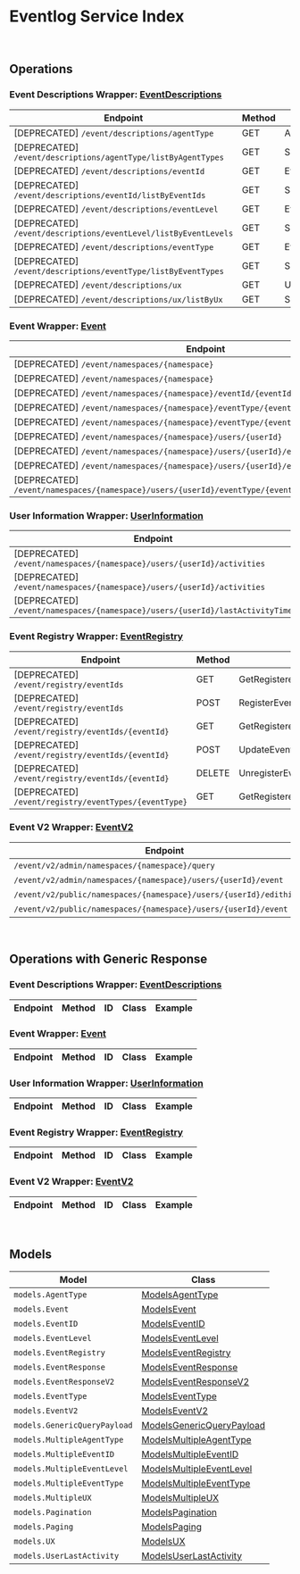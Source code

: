 # Eventlog Service Index

&nbsp;

## Operations

### Event Descriptions Wrapper:  [EventDescriptions](../../apis/AccelByte.Sdk.Api.Eventlog/Wrapper/EventDescriptions.cs)
| Endpoint | Method | ID | Class | Example |
|---|---|---|---|---|
| [DEPRECATED] `/event/descriptions/agentType` | GET | AgentTypeDescriptionHandler | [AgentTypeDescriptionHandler](../../apis/AccelByte.Sdk.Api.Eventlog/Operation/EventDescriptions/AgentTypeDescriptionHandler.cs) | [AgentTypeDescriptionHandler](../../samples/AccelByte.Sdk.Sample.Cli/ApiCommand/Eventlog/EventDescriptions/AgentTypeDescriptionHandler.cs) |
| [DEPRECATED] `/event/descriptions/agentType/listByAgentTypes` | GET | SpecificAgentTypeDescriptionHandler | [SpecificAgentTypeDescriptionHandler](../../apis/AccelByte.Sdk.Api.Eventlog/Operation/EventDescriptions/SpecificAgentTypeDescriptionHandler.cs) | [SpecificAgentTypeDescriptionHandler](../../samples/AccelByte.Sdk.Sample.Cli/ApiCommand/Eventlog/EventDescriptions/SpecificAgentTypeDescriptionHandler.cs) |
| [DEPRECATED] `/event/descriptions/eventId` | GET | EventIDDescriptionHandler | [EventIDDescriptionHandler](../../apis/AccelByte.Sdk.Api.Eventlog/Operation/EventDescriptions/EventIDDescriptionHandler.cs) | [EventIDDescriptionHandler](../../samples/AccelByte.Sdk.Sample.Cli/ApiCommand/Eventlog/EventDescriptions/EventIDDescriptionHandler.cs) |
| [DEPRECATED] `/event/descriptions/eventId/listByEventIds` | GET | SpecificEventIDDescriptionHandler | [SpecificEventIDDescriptionHandler](../../apis/AccelByte.Sdk.Api.Eventlog/Operation/EventDescriptions/SpecificEventIDDescriptionHandler.cs) | [SpecificEventIDDescriptionHandler](../../samples/AccelByte.Sdk.Sample.Cli/ApiCommand/Eventlog/EventDescriptions/SpecificEventIDDescriptionHandler.cs) |
| [DEPRECATED] `/event/descriptions/eventLevel` | GET | EventLevelDescriptionHandler | [EventLevelDescriptionHandler](../../apis/AccelByte.Sdk.Api.Eventlog/Operation/EventDescriptions/EventLevelDescriptionHandler.cs) | [EventLevelDescriptionHandler](../../samples/AccelByte.Sdk.Sample.Cli/ApiCommand/Eventlog/EventDescriptions/EventLevelDescriptionHandler.cs) |
| [DEPRECATED] `/event/descriptions/eventLevel/listByEventLevels` | GET | SpecificEventLevelDescriptionHandler | [SpecificEventLevelDescriptionHandler](../../apis/AccelByte.Sdk.Api.Eventlog/Operation/EventDescriptions/SpecificEventLevelDescriptionHandler.cs) | [SpecificEventLevelDescriptionHandler](../../samples/AccelByte.Sdk.Sample.Cli/ApiCommand/Eventlog/EventDescriptions/SpecificEventLevelDescriptionHandler.cs) |
| [DEPRECATED] `/event/descriptions/eventType` | GET | EventTypeDescriptionHandler | [EventTypeDescriptionHandler](../../apis/AccelByte.Sdk.Api.Eventlog/Operation/EventDescriptions/EventTypeDescriptionHandler.cs) | [EventTypeDescriptionHandler](../../samples/AccelByte.Sdk.Sample.Cli/ApiCommand/Eventlog/EventDescriptions/EventTypeDescriptionHandler.cs) |
| [DEPRECATED] `/event/descriptions/eventType/listByEventTypes` | GET | SpecificEventTypeDescriptionHandler | [SpecificEventTypeDescriptionHandler](../../apis/AccelByte.Sdk.Api.Eventlog/Operation/EventDescriptions/SpecificEventTypeDescriptionHandler.cs) | [SpecificEventTypeDescriptionHandler](../../samples/AccelByte.Sdk.Sample.Cli/ApiCommand/Eventlog/EventDescriptions/SpecificEventTypeDescriptionHandler.cs) |
| [DEPRECATED] `/event/descriptions/ux` | GET | UXNameDescriptionHandler | [UXNameDescriptionHandler](../../apis/AccelByte.Sdk.Api.Eventlog/Operation/EventDescriptions/UXNameDescriptionHandler.cs) | [UXNameDescriptionHandler](../../samples/AccelByte.Sdk.Sample.Cli/ApiCommand/Eventlog/EventDescriptions/UXNameDescriptionHandler.cs) |
| [DEPRECATED] `/event/descriptions/ux/listByUx` | GET | SpecificUXDescriptionHandler | [SpecificUXDescriptionHandler](../../apis/AccelByte.Sdk.Api.Eventlog/Operation/EventDescriptions/SpecificUXDescriptionHandler.cs) | [SpecificUXDescriptionHandler](../../samples/AccelByte.Sdk.Sample.Cli/ApiCommand/Eventlog/EventDescriptions/SpecificUXDescriptionHandler.cs) |

### Event Wrapper:  [Event](../../apis/AccelByte.Sdk.Api.Eventlog/Wrapper/Event.cs)
| Endpoint | Method | ID | Class | Example |
|---|---|---|---|---|
| [DEPRECATED] `/event/namespaces/{namespace}` | GET | GetEventByNamespaceHandler | [GetEventByNamespaceHandler](../../apis/AccelByte.Sdk.Api.Eventlog/Operation/Event/GetEventByNamespaceHandler.cs) | [GetEventByNamespaceHandler](../../samples/AccelByte.Sdk.Sample.Cli/ApiCommand/Eventlog/Event/GetEventByNamespaceHandler.cs) |
| [DEPRECATED] `/event/namespaces/{namespace}` | POST | PostEventHandler | [PostEventHandler](../../apis/AccelByte.Sdk.Api.Eventlog/Operation/Event/PostEventHandler.cs) | [PostEventHandler](../../samples/AccelByte.Sdk.Sample.Cli/ApiCommand/Eventlog/Event/PostEventHandler.cs) |
| [DEPRECATED] `/event/namespaces/{namespace}/eventId/{eventId}` | GET | GetEventByEventIDHandler | [GetEventByEventIDHandler](../../apis/AccelByte.Sdk.Api.Eventlog/Operation/Event/GetEventByEventIDHandler.cs) | [GetEventByEventIDHandler](../../samples/AccelByte.Sdk.Sample.Cli/ApiCommand/Eventlog/Event/GetEventByEventIDHandler.cs) |
| [DEPRECATED] `/event/namespaces/{namespace}/eventType/{eventType}` | GET | GetEventByEventTypeHandler | [GetEventByEventTypeHandler](../../apis/AccelByte.Sdk.Api.Eventlog/Operation/Event/GetEventByEventTypeHandler.cs) | [GetEventByEventTypeHandler](../../samples/AccelByte.Sdk.Sample.Cli/ApiCommand/Eventlog/Event/GetEventByEventTypeHandler.cs) |
| [DEPRECATED] `/event/namespaces/{namespace}/eventType/{eventType}/eventId/{eventId}` | GET | GetEventByEventTypeAndEventIDHandler | [GetEventByEventTypeAndEventIDHandler](../../apis/AccelByte.Sdk.Api.Eventlog/Operation/Event/GetEventByEventTypeAndEventIDHandler.cs) | [GetEventByEventTypeAndEventIDHandler](../../samples/AccelByte.Sdk.Sample.Cli/ApiCommand/Eventlog/Event/GetEventByEventTypeAndEventIDHandler.cs) |
| [DEPRECATED] `/event/namespaces/{namespace}/users/{userId}` | GET | GetEventByUserIDHandler | [GetEventByUserIDHandler](../../apis/AccelByte.Sdk.Api.Eventlog/Operation/Event/GetEventByUserIDHandler.cs) | [GetEventByUserIDHandler](../../samples/AccelByte.Sdk.Sample.Cli/ApiCommand/Eventlog/Event/GetEventByUserIDHandler.cs) |
| [DEPRECATED] `/event/namespaces/{namespace}/users/{userId}/eventId/{eventId}` | GET | GetEventByUserIDAndEventIDHandler | [GetEventByUserIDAndEventIDHandler](../../apis/AccelByte.Sdk.Api.Eventlog/Operation/Event/GetEventByUserIDAndEventIDHandler.cs) | [GetEventByUserIDAndEventIDHandler](../../samples/AccelByte.Sdk.Sample.Cli/ApiCommand/Eventlog/Event/GetEventByUserIDAndEventIDHandler.cs) |
| [DEPRECATED] `/event/namespaces/{namespace}/users/{userId}/eventType/{eventType}` | GET | GetEventByUserIDAndEventTypeHandler | [GetEventByUserIDAndEventTypeHandler](../../apis/AccelByte.Sdk.Api.Eventlog/Operation/Event/GetEventByUserIDAndEventTypeHandler.cs) | [GetEventByUserIDAndEventTypeHandler](../../samples/AccelByte.Sdk.Sample.Cli/ApiCommand/Eventlog/Event/GetEventByUserIDAndEventTypeHandler.cs) |
| [DEPRECATED] `/event/namespaces/{namespace}/users/{userId}/eventType/{eventType}/eventId/{eventId}` | GET | GetEventByUserEventIDAndEventTypeHandler | [GetEventByUserEventIDAndEventTypeHandler](../../apis/AccelByte.Sdk.Api.Eventlog/Operation/Event/GetEventByUserEventIDAndEventTypeHandler.cs) | [GetEventByUserEventIDAndEventTypeHandler](../../samples/AccelByte.Sdk.Sample.Cli/ApiCommand/Eventlog/Event/GetEventByUserEventIDAndEventTypeHandler.cs) |

### User Information Wrapper:  [UserInformation](../../apis/AccelByte.Sdk.Api.Eventlog/Wrapper/UserInformation.cs)
| Endpoint | Method | ID | Class | Example |
|---|---|---|---|---|
| [DEPRECATED] `/event/namespaces/{namespace}/users/{userId}/activities` | GET | GetUserActivitiesHandler | [GetUserActivitiesHandler](../../apis/AccelByte.Sdk.Api.Eventlog/Operation/UserInformation/GetUserActivitiesHandler.cs) | [GetUserActivitiesHandler](../../samples/AccelByte.Sdk.Sample.Cli/ApiCommand/Eventlog/UserInformation/GetUserActivitiesHandler.cs) |
| [DEPRECATED] `/event/namespaces/{namespace}/users/{userId}/activities` | DELETE | DeleteUserActivitiesHandler | [DeleteUserActivitiesHandler](../../apis/AccelByte.Sdk.Api.Eventlog/Operation/UserInformation/DeleteUserActivitiesHandler.cs) | [DeleteUserActivitiesHandler](../../samples/AccelByte.Sdk.Sample.Cli/ApiCommand/Eventlog/UserInformation/DeleteUserActivitiesHandler.cs) |
| [DEPRECATED] `/event/namespaces/{namespace}/users/{userId}/lastActivityTime` | GET | LastUserActivityTimeHandler | [LastUserActivityTimeHandler](../../apis/AccelByte.Sdk.Api.Eventlog/Operation/UserInformation/LastUserActivityTimeHandler.cs) | [LastUserActivityTimeHandler](../../samples/AccelByte.Sdk.Sample.Cli/ApiCommand/Eventlog/UserInformation/LastUserActivityTimeHandler.cs) |

### Event Registry Wrapper:  [EventRegistry](../../apis/AccelByte.Sdk.Api.Eventlog/Wrapper/EventRegistry.cs)
| Endpoint | Method | ID | Class | Example |
|---|---|---|---|---|
| [DEPRECATED] `/event/registry/eventIds` | GET | GetRegisteredEventsHandler | [GetRegisteredEventsHandler](../../apis/AccelByte.Sdk.Api.Eventlog/Operation/EventRegistry/GetRegisteredEventsHandler.cs) | [GetRegisteredEventsHandler](../../samples/AccelByte.Sdk.Sample.Cli/ApiCommand/Eventlog/EventRegistry/GetRegisteredEventsHandler.cs) |
| [DEPRECATED] `/event/registry/eventIds` | POST | RegisterEventHandler | [RegisterEventHandler](../../apis/AccelByte.Sdk.Api.Eventlog/Operation/EventRegistry/RegisterEventHandler.cs) | [RegisterEventHandler](../../samples/AccelByte.Sdk.Sample.Cli/ApiCommand/Eventlog/EventRegistry/RegisterEventHandler.cs) |
| [DEPRECATED] `/event/registry/eventIds/{eventId}` | GET | GetRegisteredEventIDHandler | [GetRegisteredEventIDHandler](../../apis/AccelByte.Sdk.Api.Eventlog/Operation/EventRegistry/GetRegisteredEventIDHandler.cs) | [GetRegisteredEventIDHandler](../../samples/AccelByte.Sdk.Sample.Cli/ApiCommand/Eventlog/EventRegistry/GetRegisteredEventIDHandler.cs) |
| [DEPRECATED] `/event/registry/eventIds/{eventId}` | POST | UpdateEventRegistryHandler | [UpdateEventRegistryHandler](../../apis/AccelByte.Sdk.Api.Eventlog/Operation/EventRegistry/UpdateEventRegistryHandler.cs) | [UpdateEventRegistryHandler](../../samples/AccelByte.Sdk.Sample.Cli/ApiCommand/Eventlog/EventRegistry/UpdateEventRegistryHandler.cs) |
| [DEPRECATED] `/event/registry/eventIds/{eventId}` | DELETE | UnregisterEventIDHandler | [UnregisterEventIDHandler](../../apis/AccelByte.Sdk.Api.Eventlog/Operation/EventRegistry/UnregisterEventIDHandler.cs) | [UnregisterEventIDHandler](../../samples/AccelByte.Sdk.Sample.Cli/ApiCommand/Eventlog/EventRegistry/UnregisterEventIDHandler.cs) |
| [DEPRECATED] `/event/registry/eventTypes/{eventType}` | GET | GetRegisteredEventsByEventTypeHandler | [GetRegisteredEventsByEventTypeHandler](../../apis/AccelByte.Sdk.Api.Eventlog/Operation/EventRegistry/GetRegisteredEventsByEventTypeHandler.cs) | [GetRegisteredEventsByEventTypeHandler](../../samples/AccelByte.Sdk.Sample.Cli/ApiCommand/Eventlog/EventRegistry/GetRegisteredEventsByEventTypeHandler.cs) |

### Event V2 Wrapper:  [EventV2](../../apis/AccelByte.Sdk.Api.Eventlog/Wrapper/EventV2.cs)
| Endpoint | Method | ID | Class | Example |
|---|---|---|---|---|
| `/event/v2/admin/namespaces/{namespace}/query` | POST | QueryEventStreamHandler | [QueryEventStreamHandler](../../apis/AccelByte.Sdk.Api.Eventlog/Operation/EventV2/QueryEventStreamHandler.cs) | [QueryEventStreamHandler](../../samples/AccelByte.Sdk.Sample.Cli/ApiCommand/Eventlog/EventV2/QueryEventStreamHandler.cs) |
| `/event/v2/admin/namespaces/{namespace}/users/{userId}/event` | GET | GetEventSpecificUserV2Handler | [GetEventSpecificUserV2Handler](../../apis/AccelByte.Sdk.Api.Eventlog/Operation/EventV2/GetEventSpecificUserV2Handler.cs) | [GetEventSpecificUserV2Handler](../../samples/AccelByte.Sdk.Sample.Cli/ApiCommand/Eventlog/EventV2/GetEventSpecificUserV2Handler.cs) |
| `/event/v2/public/namespaces/{namespace}/users/{userId}/edithistory` | GET | GetPublicEditHistory | [GetPublicEditHistory](../../apis/AccelByte.Sdk.Api.Eventlog/Operation/EventV2/GetPublicEditHistory.cs) | [GetPublicEditHistory](../../samples/AccelByte.Sdk.Sample.Cli/ApiCommand/Eventlog/EventV2/GetPublicEditHistory.cs) |
| `/event/v2/public/namespaces/{namespace}/users/{userId}/event` | GET | GetUserEventsV2Public | [GetUserEventsV2Public](../../apis/AccelByte.Sdk.Api.Eventlog/Operation/EventV2/GetUserEventsV2Public.cs) | [GetUserEventsV2Public](../../samples/AccelByte.Sdk.Sample.Cli/ApiCommand/Eventlog/EventV2/GetUserEventsV2Public.cs) |


&nbsp;

## Operations with Generic Response

### Event Descriptions Wrapper:  [EventDescriptions](../../apis/AccelByte.Sdk.Api.Eventlog/Wrapper/EventDescriptions.cs)
| Endpoint | Method | ID | Class | Example |
|---|---|---|---|---|

### Event Wrapper:  [Event](../../apis/AccelByte.Sdk.Api.Eventlog/Wrapper/Event.cs)
| Endpoint | Method | ID | Class | Example |
|---|---|---|---|---|

### User Information Wrapper:  [UserInformation](../../apis/AccelByte.Sdk.Api.Eventlog/Wrapper/UserInformation.cs)
| Endpoint | Method | ID | Class | Example |
|---|---|---|---|---|

### Event Registry Wrapper:  [EventRegistry](../../apis/AccelByte.Sdk.Api.Eventlog/Wrapper/EventRegistry.cs)
| Endpoint | Method | ID | Class | Example |
|---|---|---|---|---|

### Event V2 Wrapper:  [EventV2](../../apis/AccelByte.Sdk.Api.Eventlog/Wrapper/EventV2.cs)
| Endpoint | Method | ID | Class | Example |
|---|---|---|---|---|


&nbsp;

## Models

| Model | Class |
|---|---|
| `models.AgentType` | [ModelsAgentType](../../apis/AccelByte.Sdk.Api.Eventlog/Model/ModelsAgentType.cs) |
| `models.Event` | [ModelsEvent](../../apis/AccelByte.Sdk.Api.Eventlog/Model/ModelsEvent.cs) |
| `models.EventID` | [ModelsEventID](../../apis/AccelByte.Sdk.Api.Eventlog/Model/ModelsEventID.cs) |
| `models.EventLevel` | [ModelsEventLevel](../../apis/AccelByte.Sdk.Api.Eventlog/Model/ModelsEventLevel.cs) |
| `models.EventRegistry` | [ModelsEventRegistry](../../apis/AccelByte.Sdk.Api.Eventlog/Model/ModelsEventRegistry.cs) |
| `models.EventResponse` | [ModelsEventResponse](../../apis/AccelByte.Sdk.Api.Eventlog/Model/ModelsEventResponse.cs) |
| `models.EventResponseV2` | [ModelsEventResponseV2](../../apis/AccelByte.Sdk.Api.Eventlog/Model/ModelsEventResponseV2.cs) |
| `models.EventType` | [ModelsEventType](../../apis/AccelByte.Sdk.Api.Eventlog/Model/ModelsEventType.cs) |
| `models.EventV2` | [ModelsEventV2](../../apis/AccelByte.Sdk.Api.Eventlog/Model/ModelsEventV2.cs) |
| `models.GenericQueryPayload` | [ModelsGenericQueryPayload](../../apis/AccelByte.Sdk.Api.Eventlog/Model/ModelsGenericQueryPayload.cs) |
| `models.MultipleAgentType` | [ModelsMultipleAgentType](../../apis/AccelByte.Sdk.Api.Eventlog/Model/ModelsMultipleAgentType.cs) |
| `models.MultipleEventID` | [ModelsMultipleEventID](../../apis/AccelByte.Sdk.Api.Eventlog/Model/ModelsMultipleEventID.cs) |
| `models.MultipleEventLevel` | [ModelsMultipleEventLevel](../../apis/AccelByte.Sdk.Api.Eventlog/Model/ModelsMultipleEventLevel.cs) |
| `models.MultipleEventType` | [ModelsMultipleEventType](../../apis/AccelByte.Sdk.Api.Eventlog/Model/ModelsMultipleEventType.cs) |
| `models.MultipleUX` | [ModelsMultipleUX](../../apis/AccelByte.Sdk.Api.Eventlog/Model/ModelsMultipleUX.cs) |
| `models.Pagination` | [ModelsPagination](../../apis/AccelByte.Sdk.Api.Eventlog/Model/ModelsPagination.cs) |
| `models.Paging` | [ModelsPaging](../../apis/AccelByte.Sdk.Api.Eventlog/Model/ModelsPaging.cs) |
| `models.UX` | [ModelsUX](../../apis/AccelByte.Sdk.Api.Eventlog/Model/ModelsUX.cs) |
| `models.UserLastActivity` | [ModelsUserLastActivity](../../apis/AccelByte.Sdk.Api.Eventlog/Model/ModelsUserLastActivity.cs) |
